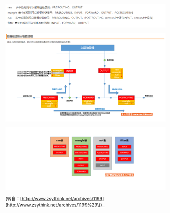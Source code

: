 ![](/assets/import.png)

![](/assets/impor1t.png)

![](/assets/import11.png)

\(转自：[http://www.zsythink.net/archives/1199](http://www.zsythink.net/archives/1199%29\)）

